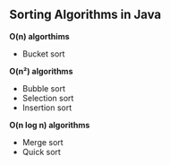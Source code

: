 <h2>Sorting Algorithms in Java</h2>
<strong>O(n) algorthims</strong>
<ul>
  <li>Bucket sort</li>
</ul>
<strong>O(n&#178;) algorithms</strong>
<ul>
  <li>Bubble sort</li>
  <li>Selection sort</li>
  <li>Insertion sort</li>
</ul>
<strong>O(n log n) algorithms</strong>
<ul>
  <li>Merge sort</li>
  <li>Quick sort</li>
</ul>
